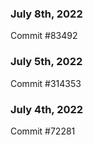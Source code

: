 ### July 8th, 2022

Commit #83492

### July 5th, 2022

Commit #314353


### July 4th, 2022

Commit #72281
